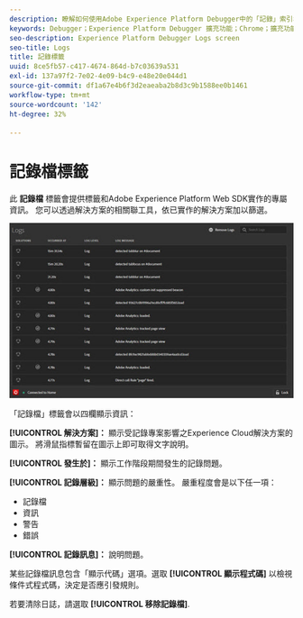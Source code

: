 ```yaml
---
description: 瞭解如何使用Adobe Experience Platform Debugger中的「記錄」索引標籤。
keywords: Debugger；Experience Platform Debugger 擴充功能；Chrome；擴充功能；記錄檔
seo-description: Experience Platform Debugger Logs screen
seo-title: Logs
title: 記錄標籤
uuid: 8ce5fb57-c417-4674-864d-b7c03639a531
exl-id: 137a97f2-7e02-4e09-b4c9-e48e20e044d1
source-git-commit: df1a67e4b6f3d2eaeaba2b8d3c9b1588ee0b1461
workflow-type: tm+mt
source-wordcount: '142'
ht-degree: 32%

---
```


# 記錄檔標籤

此 **記錄檔** 標籤會提供標籤和Adobe Experience Platform Web SDK實作的專屬資訊。 您可以透過解決方案的相關聯工具，依已實作的解決方案加以篩選。

![](images/logs.jpg)

「記錄檔」標籤會以四欄顯示資訊：

**[!UICONTROL 解決方案]：** 顯示受記錄專案影響之Experience Cloud解決方案的圖示。 將滑鼠指標暫留在圖示上即可取得文字說明。

**[!UICONTROL 發生於]：** 顯示工作階段期間發生的記錄問題。

**[!UICONTROL 記錄層級]：** 顯示問題的嚴重性。 嚴重程度會是以下任一項：

* 記錄檔
* 資訊
* 警告
* 錯誤

**[!UICONTROL 記錄訊息]：** 說明問題。

某些記錄檔訊息包含「顯示代碼」選項。選取 **[!UICONTROL 顯示程式碼]** 以檢視條件式程式碼，決定是否應引發規則。

若要清除日誌，請選取 **[!UICONTROL 移除記錄檔]**.
